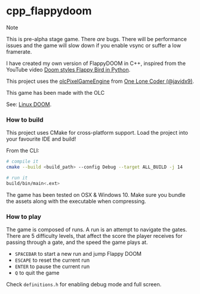 # cpp_flappydoom

> [!NOTE]  
> This is pre-alpha stage game. There _are_ bugs. There will be performance issues and the game will slow down if you enable vsync or suffer a low framerate.

I have created my own version of FlappyDOOM in C++, inspired from the YouTube video [Doom styles Flappy Bird in Python][flappy-doom-py].

This project uses the [olcPixelGameEngine][pge] from [One Lone Coder (@javidx9)][yt].

This game has been made with the OLC 

See: [Linux DOOM][linux-doom].

### How to build
This project uses CMake for cross-platform support. Load the project into your favourite IDE and build!

From the CLI:

```bash
# compile it
cmake --build <build_path> --config Debug --target ALL_BUILD -j 14

# run it
build/bin/main<.ext>
```

The game has been tested on OSX & Windows 10. Make sure you bundle the assets along with the executable when compressing.

### How to play
The game is composed of runs. A run is an attempt to navigate the gates. There are 5 difficulty levels, that affect the score the player receives for passing through a gate, and the speed the game plays at.

* `SPACEBAR` to start a new run and jump Flappy DOOM
* `ESCAPE` to reset the current run
* `ENTER` to pause the current run
* `Q` to quit the game

Check `definitions.h` for enabling debug mode and full screen.

[flappy-doom-py]: https://www.youtube.com/watch?v=HISF5Ddx7y4
[linux-doom]: https://github.com/id-Software/DOOM
[pge]: https://github.com/OneLoneCoder/olcPixelGameEngine/
[yt]: https://www.youtube.com/@javidx9